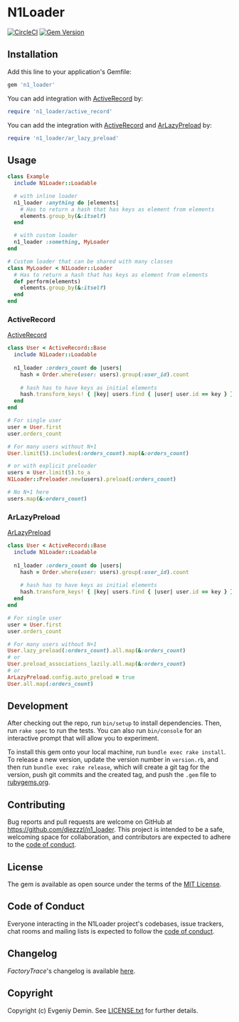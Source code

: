 # N1Loader

[![CircleCI][1]][2]
[![Gem Version][3]][4]

## Installation

Add this line to your application's Gemfile:

```ruby
gem 'n1_loader'
```

You can add integration with [ActiveRecord][5] by:
```ruby
require 'n1_loader/active_record'
```

You can add the integration with [ActiveRecord][5] and [ArLazyPreload][6] by:
```ruby
require 'n1_loader/ar_lazy_preload'
```

## Usage

```ruby
class Example
  include N1Loader::Loadable

  # with inline loader
  n1_loader :anything do |elements|
    # Has to return a hash that has keys as element from elements
    elements.group_by(&:itself)
  end

  # with custom loader
  n1_loader :something, MyLoader
end

# Custom loader that can be shared with many classes
class MyLoader < N1Loader::Loader
  # Has to return a hash that has keys as element from elements
  def perform(elements)
    elements.group_by(&:itself)
  end
end
```

### ActiveRecord

[ActiveRecord][5]

```ruby
class User < ActiveRecord::Base
  include N1Loader::Loadable
  
  n1_loader :orders_count do |users|
    hash = Order.where(user: users).group(:user_id).count
    
    # hash has to have keys as initial elements
    hash.transform_keys! { |key| users.find { |user| user.id == key } }
  end
end

# For single user
user = User.first
user.orders_count 

# For many users without N+1
User.limit(5).includes(:orders_count).map(&:orders_count)

# or with explicit preloader
users = User.limit(5).to_a
N1Loader::Preloader.new(users).preload(:orders_count)

# No N+1 here
users.map(&:orders_count)
```

### ArLazyPreload

[ArLazyPreload][6]

```ruby
class User < ActiveRecord::Base
  include N1Loader::Loadable
  
  n1_loader :orders_count do |users|
    hash = Order.where(user: users).group(:user_id).count
    
    # hash has to have keys as initial elements
    hash.transform_keys! { |key| users.find { |user| user.id == key } }
  end
end

# For single user
user = User.first
user.orders_count

# For many users without N+1
User.lazy_preload(:orders_count).all.map(&:orders_count)
# or 
User.preload_associations_lazily.all.map(&:orders_count)
# or 
ArLazyPreload.config.auto_preload = true
User.all.map(:orders_count)
```

## Development

After checking out the repo, run `bin/setup` to install dependencies. Then, run `rake spec` to run the tests. You can also run `bin/console` for an interactive prompt that will allow you to experiment.

To install this gem onto your local machine, run `bundle exec rake install`. To release a new version, update the version number in `version.rb`, and then run `bundle exec rake release`, which will create a git tag for the version, push git commits and the created tag, and push the `.gem` file to [rubygems.org](https://rubygems.org).

## Contributing

Bug reports and pull requests are welcome on GitHub at https://github.com/djezzzl/n1_loader. 
This project is intended to be a safe, welcoming space for collaboration, and contributors are expected to adhere to the [code of conduct](CODE_OF_CONDUCT.md).

## License

The gem is available as open source under the terms of the [MIT License](https://opensource.org/licenses/MIT).

## Code of Conduct

Everyone interacting in the N1Loader project's codebases, issue trackers, chat rooms and mailing lists is expected to follow the [code of conduct](CODE_OF_CONDUCT.md).

## Changelog

*FactoryTrace*'s changelog is available [here](CHANGELOG.md).

## Copyright

Copyright (c) Evgeniy Demin. See [LICENSE.txt](LICENSE.txt) for further details.

[1]: https://circleci.com/gh/djezzzl/n1_loader/tree/master.svg?style=shield
[2]: https://circleci.com/gh/djezzzl/n1_loader/tree/master
[3]: https://badge.fury.io/rb/n1_loader.svg
[4]: https://badge.fury.io/rb/n1_loader
[5]: https://github.com/rails/rails/tree/main/activerecord
[6]: https://github.com/DmitryTsepelev/ar_lazy_preload
